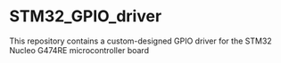 # STM32_GPIO_driver
This repository contains a custom-designed GPIO driver for the STM32 Nucleo G474RE microcontroller board
